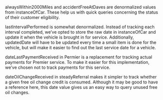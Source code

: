 alwaysWithin2000Miles and accidentFreeAtDaves are denormalized values from instanceOfCar. These help us with quick queries concerning the status of their customer eligibility.

lastIntervalPerformed is somewhat denormalized. Instead of tracking each interval completed, we’ve opted to store the raw date in instanceOfCar and update it when the vehicle is brought in for service. Additionally, updatedDate will have to be updated every time a small item is done for the vehicle, but will make it easier to find out the last service date for a vehicle.

dateLastPaymentReceived in Permier is a replacement for tracking actual payments for Premier service. To make it easier for this implementation, we’ve chosen not to track payments for this service.

dateOilChangeReceived in steadyReferral makes it simpler to track whether a given free oil change credit is consumed. Although it may be good to have a reference here, this date value gives us an easy way to query unused free oil changes.
